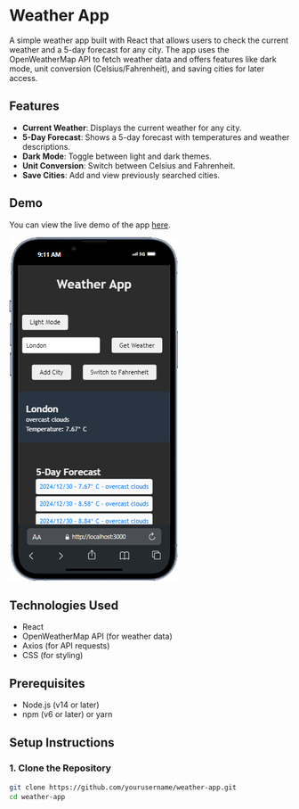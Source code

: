 # Weather App

A simple weather app built with React that allows users to check the current weather and a 5-day forecast for any city. The app uses the OpenWeatherMap API to fetch weather data and offers features like dark mode, unit conversion (Celsius/Fahrenheit), and saving cities for later access.

## Features

- **Current Weather**: Displays the current weather for any city.
- **5-Day Forecast**: Shows a 5-day forecast with temperatures and weather descriptions.
- **Dark Mode**: Toggle between light and dark themes.
- **Unit Conversion**: Switch between Celsius and Fahrenheit.
- **Save Cities**: Add and view previously searched cities.

## Demo

You can view the live demo of the app [here](https://weather-app-74wr.vercel.app/).

![Weather App Demo](public/weather-app-demo.png)

## Technologies Used

- React
- OpenWeatherMap API (for weather data)
- Axios (for API requests)
- CSS (for styling)

## Prerequisites

- Node.js (v14 or later)
- npm (v6 or later) or yarn

## Setup Instructions

### 1. Clone the Repository

```bash
git clone https://github.com/yourusername/weather-app.git
cd weather-app
